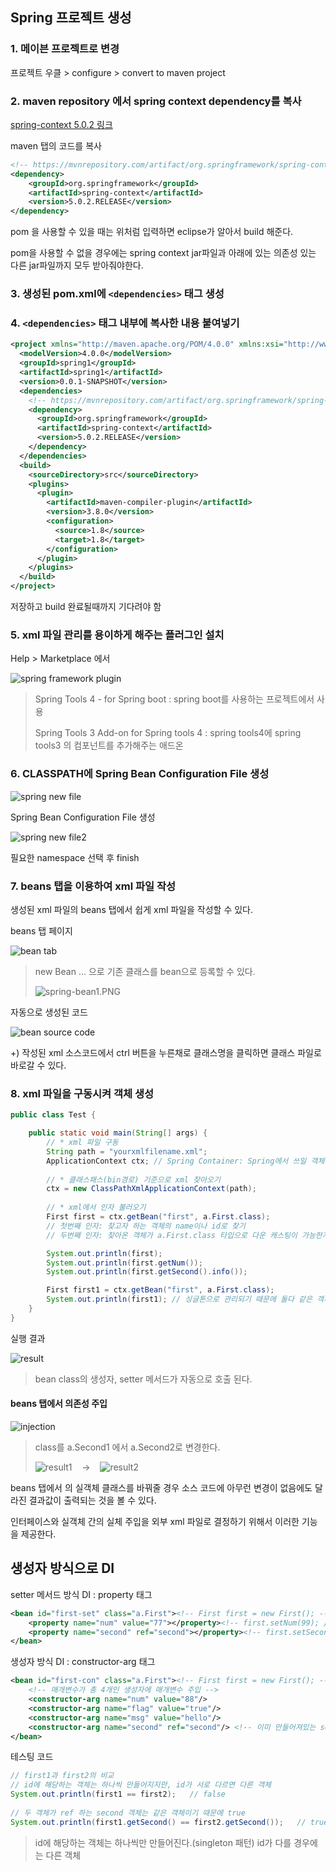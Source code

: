 ## Spring 프로젝트 생성

### 1. 메이븐 프로젝트로 변경
프로젝트 우클 > configure > convert to maven project

### 2. maven repository 에서 spring context dependency를 복사
[spring-context 5.0.2 링크](https://mvnrepository.com/artifact/org.springframework/spring-context/5.0.2.RELEASE)

maven 탭의 코드를 복사
```xml
<!-- https://mvnrepository.com/artifact/org.springframework/spring-context -->
<dependency>
    <groupId>org.springframework</groupId>
    <artifactId>spring-context</artifactId>
    <version>5.0.2.RELEASE</version>
</dependency>
```

pom 을 사용할 수 있을 때는 위처럼 입력하면 eclipse가 알아서 build 해준다.

pom을 사용할 수 없을 경우에는 spring context jar파일과 아래에 있는 의존성 있는 다른 jar파일까지 모두 받아줘야한다.

### 3. 생성된 pom.xml에 `<dependencies>` 태그 생성

### 4. `<dependencies>` 태그 내부에 복사한 내용 붙여넣기

```xml
<project xmlns="http://maven.apache.org/POM/4.0.0" xmlns:xsi="http://www.w3.org/2001/XMLSchema-instance" xsi:schemaLocation="http://maven.apache.org/POM/4.0.0 http://maven.apache.org/xsd/maven-4.0.0.xsd">
  <modelVersion>4.0.0</modelVersion>
  <groupId>spring1</groupId>
  <artifactId>spring1</artifactId>
  <version>0.0.1-SNAPSHOT</version>
  <dependencies>
    <!-- https://mvnrepository.com/artifact/org.springframework/spring-context -->
    <dependency>
      <groupId>org.springframework</groupId>
      <artifactId>spring-context</artifactId>
      <version>5.0.2.RELEASE</version>
    </dependency>
  </dependencies>
  <build>
    <sourceDirectory>src</sourceDirectory>
    <plugins>
      <plugin>
        <artifactId>maven-compiler-plugin</artifactId>
        <version>3.8.0</version>
        <configuration>
          <source>1.8</source>
          <target>1.8</target>
        </configuration>
      </plugin>
    </plugins>
  </build>
</project>
```
저장하고 build 완료될때까지 기다려야 함

### 5. xml 파일 관리를 용이하게 해주는 플러그인 설치
Help > Marketplace 에서 

![spring framework plugin](https://github.com/ette9844/writing_md/blob/master/imgs/spring-plugin.PNG?raw=true)
>Spring Tools 4 - for Spring boot : 
>spring boot를 사용하는 프로젝트에서 사용
>
>Spring Tools 3 Add-on for Spring tools 4 : 
>spring tools4에 spring tools3 의 컴포넌트를 추가해주는 애드온

### 6. CLASSPATH에 Spring Bean Configuration File 생성
![spring new file](https://github.com/ette9844/writing_md/blob/master/imgs/spring-newfile.PNG?raw=true)

Spring Bean Configuration File 생성

![spring new file2](https://github.com/ette9844/writing_md/blob/master/imgs/spring-bean3.PNG?raw=true)

필요한 namespace 선택 후 finish

### 7. beans 탭을 이용하여 xml 파일 작성

생성된 xml 파일의 beans 탭에서 쉽게 xml 파일을 작성할 수 있다.

beans 탭 페이지

![bean tab](https://github.com/ette9844/writing_md/blob/master/imgs/spring-bean2.PNG?raw=true)
>new Bean ... 으로 기존 클래스를 bean으로 등록할 수 있다.
>
>![spring-bean1.PNG](https://github.com/ette9844/writing_md/blob/master/imgs/spring-bean1.PNG?raw=true)


자동으로 생성된 코드

![bean source code](https://github.com/ette9844/writing_md/blob/master/imgs/spring-beansource.PNG?raw=true)

+) 작성된 xml 소스코드에서 ctrl 버튼을 누른채로 클래스명을 클릭하면 클래스 파일로 바로갈 수 있다.

### 8. xml 파일을 구동시켜 객체 생성
```java
public class Test {

	public static void main(String[] args) {
		// * xml 파일 구동
		String path = "yourxmlfilename.xml";
		ApplicationContext ctx;	// Spring Container: Spring에서 쓰일 객체관리자
		
		// * 클래스패스(bin경로) 기준으로 xml 찾아오기
		ctx = new ClassPathXmlApplicationContext(path);
		
		// * xml에서 인자 불러오기
		First first = ctx.getBean("first", a.First.class);
		// 첫번째 인자: 찾고자 하는 객체의 name이나 id로 찾기
		// 두번째 인자: 찾아온 객체가 a.First.class 타입으로 다운 캐스팅이 가능한지 물어보고 다운 캐스팅

		System.out.println(first);
		System.out.println(first.getNum());
		System.out.println(first.getSecond().info());		

		First first1 = ctx.getBean("first", a.First.class);
		System.out.println(first1);	// 싱글톤으로 관리되기 때문에 둘다 같은 객체를 참조하게 됨
	}
}
```

실행 결과

![result](https://github.com/ette9844/writing_md/blob/master/imgs/spring-bean-result.PNG?raw=true)
>bean class의 생성자, setter 메서드가 자동으로 호출 된다.


#### beans 탭에서 의존성 주입
![injection](https://github.com/ette9844/writing_md/blob/master/imgs/spring-bean-injection.PNG?raw=true)
>class를 a.Second1 에서 a.Second2로 변경한다.
>
>![result1](https://github.com/ette9844/writing_md/blob/master/imgs/spring-bean-result1.PNG?raw=true)  &nbsp;&nbsp;&nbsp;→ &nbsp;&nbsp;&nbsp;![result2](https://github.com/ette9844/writing_md/blob/master/imgs/spring-bean-result2.PNG?raw=true)

beans 탭에서 의 실객체 클래스를 바꿔줄 경우 소스 코드에 아무런 변경이 없음에도 달라진 결과값이 출력되는 것을 볼 수 있다.

인터페이스와 실객체 간의 실체 주입을 외부 xml 파일로 결정하기 위해서 이러한 기능을 제공한다.

## 생성자 방식으로 DI 

setter 메서드 방식 DI : property 태그
```xml
<bean id="first-set" class="a.First"><!-- First first = new First(); -->
	<property name="num" value="77"></property><!-- first.setNum(99); //값 주입 -->
	<property name="second" ref="second"></property><!-- first.setSecond(second); -->
</bean>
```

생성자 방식 DI : constructor-arg 태그
```xml
<bean id="first-con" class="a.First"><!-- First first = new First(); -->
	<!-- 매개변수가 총 4개인 생성자에 매개변수 주입 -->
	<constructor-arg name="num" value="88"/>
	<constructor-arg name="flag" value="true"/>
	<constructor-arg name="msg" value="hello"/>
	<constructor-arg name="second" ref="second"/> <!-- 이미 만들어져있는 second 객체 사용: ref -->
</bean>
```

테스팅 코드

```java
// first1과 first2의 비교
// id에 해당하는 객체는 하나씩 만들어지지만, id가 서로 다르면 다른 객체
System.out.println(first1 == first2); 	// false
		
// 두 객체가 ref 하는 second 객체는 같은 객체이기 때문에 true
System.out.println(first1.getSecond() == first2.getSecond()); 	// true
```
>id에 해당하는 객체는 하나씩만 만들어진다.(singleton 패턴)
>id가 다를 경우에는 다른 객체
>
<!--stackedit_data:
eyJoaXN0b3J5IjpbMzY3NzQwODc4LDE1MDEyODM5MDAsNTQxNz
E0MjA3LC0zMDMwODQwMjgsLTEzNTkyMTY1ODcsMTk5ODE3NzM4
NywzNTE5MzcwNzcsLTQ0ODE1MDMzNywxMjQ2MDA1OTM1LC0xNT
I3MjA1NjA2LC03Njg0ODA4MjRdfQ==
-->